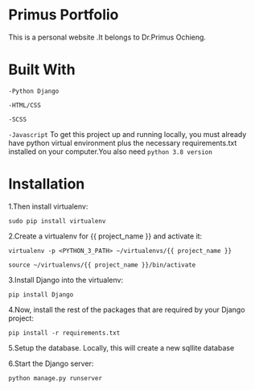 # Primus Portfolio
This is a personal website .It belongs to Dr.Primus Ochieng.

# Built With
 `-Python Django`
 
 `-HTML/CSS`
 
 `-SCSS`
 
 `-Javascript`
To get this project up and running locally, you must already have python virtual environment plus the necessary requirements.txt  installed on your computer.You also need 
`python 3.8 version`

# Installation
1.Then install virtualenv:

`sudo pip install virtualenv`

2.Create a virtualenv for {{ project_name }} and activate it:

`virtualenv -p <PYTHON_3_PATH> ~/virtualenvs/{{ project_name }}`

`source ~/virtualenvs/{{ project_name }}/bin/activate`

3.Install Django into the virtualenv:

`pip install Django`

4.Now, install the rest of the packages that are required by your Django project:

`pip install -r requirements.txt`

5.Setup the database. Locally, this will create a new sqllite database

6.Start the Django server:

`python manage.py runserver`
